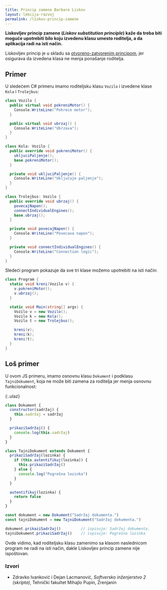 ```yaml
---
title: Princip zamene Barbare Liskov
layout: lekcija-razvoj
permalink: /liskov-princip-zamene
---
```


**Liskovljev princip zamene (*Liskov substitution principle*) kaže da treba biti moguće upotrebiti bilo koju izvedenu klasu umesto roditelja, a da aplikacija radi na isti način.**

Liskovljev princip je u skladu sa [otvoreno-zatvorenim principom](/otvoren-zatvoren-princip), jer osigurava da izvedena klasa ne menja ponašanje roditelja.

## Primer

U sledećem C# primeru imamo roditeljsku klasu `Vozilo` i izvedene klase `Kola` i `Trolejbus`:

```cs
class Vozilo {
  public virtual void pokreniMotor() {
    Console.WriteLine("Pokrece motor");
  }

  public virtual void ubrzaj() {
    Console.WriteLine("Ubrzava");
  }
}

class Kola: Vozilo {
  public override void pokreniMotor() {
    ukljuciPaljenje();
    base.pokreniMotor();
  }

  private void ukljuciPaljenje() {
    Console.WriteLine("Ukljucuje paljenje");
  }
}

class Trolejbus: Vozilo {
  public override void ubrzaj() {
    povecajNapon();
    connectIndividualEngines();
    base.ubrzaj();
  }

  private void povecajNapon() {
    Console.WriteLine("Povecava napon");
  }

  private void connectIndividualEngines() {
    Console.WriteLine("Connection logic");
  }
}
```

Sledeći program pokazuje da sve tri klase možemo upotrebiti na isti način:

```cs
class Program {
  static void kreni(Vozilo v) {
    v.pokreniMotor();
    v.ubrzaj();
  }

  static void Main(string[] args) {
    Vozilo v = new Vozilo();
    Vozilo k = new Kola();
    Vozilo t = new Trolejbus();

    kreni(v);
    kreni(k);
    kreni(t);
  }
}
```


## Loš primer 

U ovom JS primeru, imamo osnovnu klasu `Dokument` i podklasu `TajniDokument`, koja ne može biti zamena za roditelja jer menja osnovnu funkcionalnost:

{:.ulaz}
```js
class Dokument {
  constructor(sadržaj) {
    this.sadržaj = sadržaj
  }

  prikaziSadržaj() {
    console.log(this.sadržaj)
  }
}

class TajniDokument extends Dokument {
  prikaziSadržaj(lozinka) {
    if (this.autentifikuj(lozinka)) {
      this.prikaziSadržaj()
    } else {
      console.log("Pogrešna lozinka")
    }
  }

  autentifikuj(lozinka) {
    return false
  }
}

const dokument = new Dokument("Sadržaj dokumenta.")
const tajniDokument = new TajniDokument("Sadržaj dokumenta.")

dokument.prikaziSadržaj()         // ispisuje: Sadržaj dokumenta.
tajniDokument.prikaziSadržaj()    // ispisuje: Pogrešna lozinka
```

Ovde vidimo, kad roditeljsku klasu zamenimo sa klasom naslednicom program ne radi na isti način, dakle Liskovljev princip zamene nije ispoštovan.

### Izvori
- Zdravko Ivanković i Dejan Lacmanović, *Softversko inženjerstvo 2 (skripta)*, Tehnički fakultet Mihajlo Pupin, Zrenjanin
